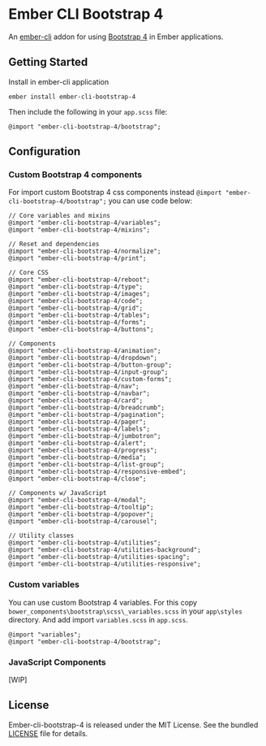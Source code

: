 # Ember CLI Bootstrap 4

An [ember-cli](http://www.ember-cli.com) addon for using [Bootstrap 4](http://getbootstrap.com/) in Ember applications.

## Getting Started

Install in ember-cli application

```
ember install ember-cli-bootstrap-4
```

Then include the following in your `app.scss` file:

```
@import "ember-cli-bootstrap-4/bootstrap";
```

## Configuration

### Custom Bootstrap 4 components

For import custom Bootstrap 4 css components instead `@import "ember-cli-bootstrap-4/bootstrap";` you can use code below:

```
// Core variables and mixins
@import "ember-cli-bootstrap-4/variables";
@import "ember-cli-bootstrap-4/mixins";

// Reset and dependencies
@import "ember-cli-bootstrap-4/normalize";
@import "ember-cli-bootstrap-4/print";

// Core CSS
@import "ember-cli-bootstrap-4/reboot";
@import "ember-cli-bootstrap-4/type";
@import "ember-cli-bootstrap-4/images";
@import "ember-cli-bootstrap-4/code";
@import "ember-cli-bootstrap-4/grid";
@import "ember-cli-bootstrap-4/tables";
@import "ember-cli-bootstrap-4/forms";
@import "ember-cli-bootstrap-4/buttons";

// Components
@import "ember-cli-bootstrap-4/animation";
@import "ember-cli-bootstrap-4/dropdown";
@import "ember-cli-bootstrap-4/button-group";
@import "ember-cli-bootstrap-4/input-group";
@import "ember-cli-bootstrap-4/custom-forms";
@import "ember-cli-bootstrap-4/nav";
@import "ember-cli-bootstrap-4/navbar";
@import "ember-cli-bootstrap-4/card";
@import "ember-cli-bootstrap-4/breadcrumb";
@import "ember-cli-bootstrap-4/pagination";
@import "ember-cli-bootstrap-4/pager";
@import "ember-cli-bootstrap-4/labels";
@import "ember-cli-bootstrap-4/jumbotron";
@import "ember-cli-bootstrap-4/alert";
@import "ember-cli-bootstrap-4/progress";
@import "ember-cli-bootstrap-4/media";
@import "ember-cli-bootstrap-4/list-group";
@import "ember-cli-bootstrap-4/responsive-embed";
@import "ember-cli-bootstrap-4/close";

// Components w/ JavaScript
@import "ember-cli-bootstrap-4/modal";
@import "ember-cli-bootstrap-4/tooltip";
@import "ember-cli-bootstrap-4/popover";
@import "ember-cli-bootstrap-4/carousel";

// Utility classes
@import "ember-cli-bootstrap-4/utilities";
@import "ember-cli-bootstrap-4/utilities-background";
@import "ember-cli-bootstrap-4/utilities-spacing";
@import "ember-cli-bootstrap-4/utilities-responsive";
```

### Custom variables

You can use custom Bootstrap 4 variables. For this copy `bower_components\bootstrap\scss\_variables.scss` in your `app\styles` directory. And add import `variables.scss` in `app.scss`.

```
@import "variables";
@import "ember-cli-bootstrap-4/bootstrap";
```

### JavaScript Components
[WIP]

## License
Ember-cli-bootstrap-4 is released under the MIT License. See the bundled [LICENSE](LICENSE.md) file for details.
